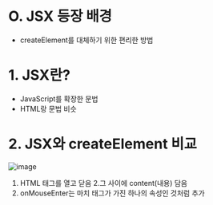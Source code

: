 # O. JSX 등장 배경
- createElement를 대체하기 위한 편리한 방법

# 1. JSX란?
- JavaScript를 확장한 문법
- HTML랑 문법 비슷

# 2. JSX와 createElement 비교
![image](https://user-images.githubusercontent.com/86208370/175918373-74093dbc-343f-4f88-b0ac-ae23031b6076.png)
1. HTML 태그를 열고 닫음
2.그 사이에 content(내용) 담음
3. onMouseEnter는 마치 태그가 가진 하나의 속성인 것처럼 추가
